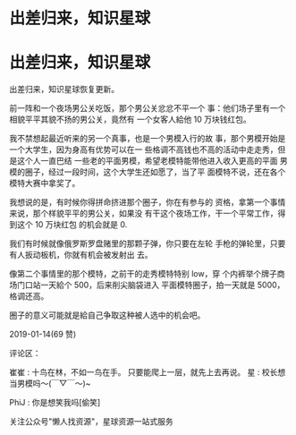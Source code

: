 # 出差归来，知识星球

# 出差归来，知识星球

出差归来，知识星球恢复更新。

前一阵和一个夜场男公关吃饭，那个男公关忿忿不平一个 事：他们场子里有一个相貌平平其貌不扬的男公关，竟然有 一个女客人給他 10 万块钱红包。

我不禁想起最近听来的另一个真事，也是一个男模入行的故 事，那个男模开始是一个大学生，因为身高有优势可以在一 些格调不高钱也不高的活动中走走秀，但是这个人一直巴结 一些老的平面男模，希望老模特能带他进入收入更高的平面 男模的圈子，经过一段时间，这个大学生还如愿了，当了平 面模特不说，还在各个模特大赛中拿奖了。

我想说的是，有时候你得拼命挤进那个圈子，你在有参与的 资格，拿第一个事情来说，那个样貌平平的男公关，如果没 有干这个夜场工作，干一个平常工作，得到这个 10 万块红包 的机会就是 0.

我们有时候就像俄罗斯罗盘赌里的那颗子弹，你只要在左轮 手枪的弹轮里，只要有人扳动板机，你就有机会被发射出 去。

像第二个事情里的那个模特，之前干的走秀模特特别 low，穿 个内裤举个牌子商场门口站一天給个 500，后来削尖脑袋进入 平面模特圈子，拍一天就是 5000，格调还高。

圈子的意义可能就是給自己争取这种被人选中的机会吧。

2019-01-14(69 赞)

评论区：

崔崔 : 十鸟在林，不如一鸟在手。 只要能爬上一层，就先上去再说。 星 : 校长想当男模吗～(￣▽￣～)~

PhiJ : 你是想笑我吗[偷笑]

关注公众号"懒人找资源"，星球资源一站式服务